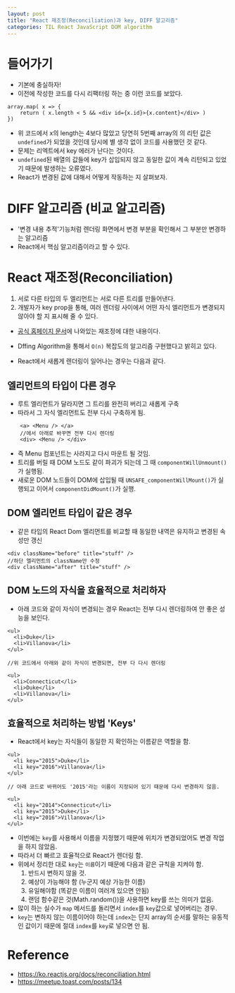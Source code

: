 ```yaml
---
layout: post
title: "React 재조정(Reconciliation)과 key, DIFF 알고리즘"
categories: TIL React JavaScript DOM algorithm
---
```


# 들어가기

- 기본에 충실하자!
- 이전에 작성한 코드를 다시 리팩터링 하는 중 이런 코드를 보았다.

```
array.map( x => {
    return ( x.length < 5 && <div id={x.id}>{x.content}</div> )
})
```

- 위 코드에서 x의 length는 4보다 많았고 당연히 5번째 array의 의 리턴 값은 `undefined`가 되었을 것인데 당시에 별 생각 없이 코드를 사용했던 것 같다.
- 문제는 리엑트에서 key 에러가 난다는 것이다.
- `undefined`된 배열의 값들에 key가 삽입되지 않고 동일한 값이 계속 리턴되고 있었기 때문에 발생하는 오류였다.
- React가 변경된 값에 대해서 어떻게 작동하는 지 살펴보자.

# DIFF 알고리즘 (비교 알고리즘)

- '변경 내용 추적'기능처럼 렌더링 화면에서 변경 부분을 확인해서 그 부분만 변경하는 알고리즘
- React에서 핵심 알고리즘이라고 할 수 있다.

# React 재조정(Reconciliation)

1. 서로 다른 타입의 두 엘리먼트는 서로 다른 트리를 만들어낸다.
2. 개발자가 key prop을 통해, 여러 렌더링 사이에서 어떤 자식 엘리먼트가 변경되지 않아야 할 지 표시해 줄 수 있다.

- [공식 홈페이지 문서](https://ko.reactjs.org/docs/reconciliation.html)에 나와있는 재조정에 대한 내용이다.
- Dffing Algorithm을 통해서 `O(n)` 복잡도의 알고리즘 구현했다고 밝히고 있다.

- React에서 새롭게 렌더링이 일어나는 경우는 다음과 같다.

## 엘리먼트의 타입이 다른 경우

- 루트 엘리먼트가 달라지면 그 트리를 완전히 버리고 새롭게 구축
- 따라서 그 자식 엘리먼트도 전부 다시 구축하게 됨.

```
    <a> <Menu /> </a>
    //에서 아래로 바꾸면 전부 다시 렌더링
    <div> <Menu /> </div>
```

- 즉 Menu 컴포넌트는 사라지고 다시 마운트 될 것임.
- 트리를 버릴 때 DOM 노드도 같이 파괴가 되는데 그 때 `componentWillUnmount()`가 실행됨.
- 새로운 DOM 노드들이 DOM에 삽입될 때 `UNSAFE_componentWillMount()`가 실행되고 이어서 `componentDidMount()`가 실행.

## DOM 엘리먼트 타입이 같은 경우

- 같은 타입의 React Dom 엘리먼트를 비교할 때 동일한 내역은 유지하고 변경된 속성만 갱신

```
<div className="before" title="stuff" />
//하단 엘리먼트의 className만 수정
<div className="after" title="stuff" />
```

## DOM 노드의 자식을 효율적으로 처리하자

- 아래 코드와 같이 자식이 변경되는 경우 React는 전부 다시 렌더링하여 안 좋은 성능을 보인다.

```
<ul>
  <li>Duke</li>
  <li>Villanova</li>
</ul>

//위 코드에서 아래와 같이 자식이 변경되면, 전부 다 다시 렌더링

<ul>
  <li>Connecticut</li>
  <li>Duke</li>
  <li>Villanova</li>
</ul>
```

## 효율적으로 처리하는 방법 'Keys'

- React에서 key는 자식들이 동일한 지 확인하는 이름같은 역할을 함.

```
<ul>
  <li key="2015">Duke</li>
  <li key="2016">Villanova</li>
</ul>

// 아래 코드로 바뀌어도 '2015'라는 이름이 지정되어 있기 때문에 다시 변경하지 않음.

<ul>
  <li key="2014">Connecticut</li>
  <li key="2015">Duke</li>
  <li key="2016">Villanova</li>
</ul>
```

- 이번에는 `key`를 사용해서 이름을 지정했기 때문에 위치가 변경되었어도 변경 작업을 하지 않았음.
- 따라서 더 빠르고 효율적으로 React가 렌더링 함.
- 위에서 정리한 대로 `key`는 `이름`이기 때문에 다음과 같은 규칙을 지켜야 함.
  1. 반드시 변하지 않을 것.
  2. 예상이 가능해야 함 (누군지 예상 가능한 이름)
  3. 유일해야함 (똑같은 이름이 여러개 있으면 안됨)
  4. 랜덤 함수같은 것(Math.random())을 사용하면 key를 쓰는 의미가 없음.
- 많이 하는 실수가 `map` 메서드를 돌리면서 `index`를 `key`값으로 넣어버리는 경우.
- `key`는 변하지 않는 이름이어야 하는데 `index`는 단지 array의 순서를 말하는 유동적인 값이기 때문에 절대 `index`를 `key`로 넣으면 안 됨.

# Reference

- https://ko.reactjs.org/docs/reconciliation.html
- https://meetup.toast.com/posts/134

